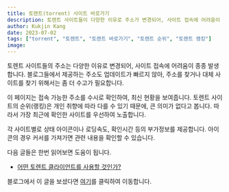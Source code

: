 ```yaml
---
title: 토렌트(torrent) 사이트 바로가기
description: 토렌트 사이트들이 다양한 이유로 주소가 변경되어, 사이트 접속에 어려움이 종종 발생합니다. 이에 따라 토렌트 사이트들의 접속 가능한 주소를 수시로 확인하여 최신 현황을 제공합니다.
author: Kukjin Kang
date: 2023-07-02
tags: ["torrent", "토렌트", "토렌트 바로가기", "토렌트 순위", "토렌트 랭킹"]
image: 
---
```


토렌트 사이트들의 주소는 다양한 이유로 변경되어, 사이트 접속에
어려움이 종종 발생합니다. 블로그들에서 제공하는 주소도 업데이트가
빠르지 않아, 주소를 찾거나 대체 사이트를 찾기 위해서는 좀 더 수고가
필요합니다. 


이 페이지는 접속 가능한 주소를 수시로 확인하여, 최신 현황을
보여줍니다. 토렌트 사이트의 순위(랭킹)은 개인 취향에 따라 다를 수 있기
때문에, 큰 의미가 없다고 봅니다. 따라서 가장 최근에 확인한 사이트를
우선하여 노출합니다. 

각 사이트별로 상태 아이콘이나 로딩속도, 확인시간 등의 부가정보를
제공합니다. 아이콘의 경우 커서를 가져가면 관련 내용을 확인할 수
있습니다. 

다음 글들은 한번 읽어보면 도움이 됩니다.

- [어떤 토렌트 클라이언트를 사용할 것인가?](/blog/2023-07-06-torrent-apps)

블로그에서 이 글을 보셨다면 [여기](/torrent)를 클릭하여 이동합니다.



